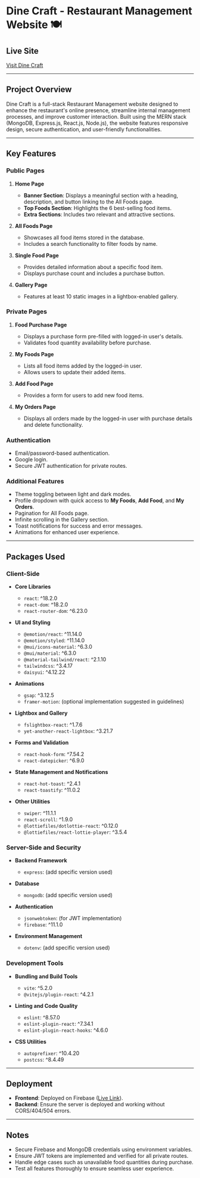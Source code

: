 # Dine Craft - Restaurant Management Website 🍽️

## Live Site

[Visit Dine Craft](https://fast-art-409718.web.app/)

---

## Project Overview

Dine Craft is a full-stack Restaurant Management website designed to enhance the restaurant's online presence, streamline internal management processes, and improve customer interaction. Built using the MERN stack (MongoDB, Express.js, React.js, Node.js), the website features responsive design, secure authentication, and user-friendly functionalities.

---

## Key Features

### Public Pages

1. **Home Page**
   - **Banner Section**: Displays a meaningful section with a heading, description, and button linking to the All Foods page.
   - **Top Foods Section**: Highlights the 6 best-selling food items.
   - **Extra Sections**: Includes two relevant and attractive sections.

2. **All Foods Page**
   - Showcases all food items stored in the database.
   - Includes a search functionality to filter foods by name.

3. **Single Food Page**
   - Provides detailed information about a specific food item.
   - Displays purchase count and includes a purchase button.

4. **Gallery Page**
   - Features at least 10 static images in a lightbox-enabled gallery.

### Private Pages

1. **Food Purchase Page**
   - Displays a purchase form pre-filled with logged-in user's details.
   - Validates food quantity availability before purchase.

2. **My Foods Page**
   - Lists all food items added by the logged-in user.
   - Allows users to update their added items.

3. **Add Food Page**
   - Provides a form for users to add new food items.

4. **My Orders Page**
   - Displays all orders made by the logged-in user with purchase details and delete functionality.

### Authentication

- Email/password-based authentication.
- Google login.
- Secure JWT authentication for private routes.

### Additional Features

- Theme toggling between light and dark modes.
- Profile dropdown with quick access to **My Foods**, **Add Food**, and **My Orders**.
- Pagination for All Foods page.
- Infinite scrolling in the Gallery section.
- Toast notifications for success and error messages.
- Animations for enhanced user experience.

---

## Packages Used

### Client-Side

- **Core Libraries**
  - `react`: ^18.2.0
  - `react-dom`: ^18.2.0
  - `react-router-dom`: ^6.23.0

- **UI and Styling**
  - `@emotion/react`: ^11.14.0
  - `@emotion/styled`: ^11.14.0
  - `@mui/icons-material`: ^6.3.0
  - `@mui/material`: ^6.3.0
  - `@material-tailwind/react`: ^2.1.10
  - `tailwindcss`: ^3.4.17
  - `daisyui`: ^4.12.22

- **Animations**
  - `gsap`: ^3.12.5
  - `framer-motion`: (optional implementation suggested in guidelines)

- **Lightbox and Gallery**
  - `fslightbox-react`: ^1.7.6
  - `yet-another-react-lightbox`: ^3.21.7

- **Forms and Validation**
  - `react-hook-form`: ^7.54.2
  - `react-datepicker`: ^6.9.0

- **State Management and Notifications**
  - `react-hot-toast`: ^2.4.1
  - `react-toastify`: ^11.0.2

- **Other Utilities**
  - `swiper`: ^11.1.1
  - `react-scroll`: ^1.9.0
  - `@lottiefiles/dotlottie-react`: ^0.12.0
  - `@lottiefiles/react-lottie-player`: ^3.5.4

### Server-Side and Security

- **Backend Framework**
  - `express`: (add specific version used)

- **Database**
  - `mongodb`: (add specific version used)

- **Authentication**
  - `jsonwebtoken`: (for JWT implementation)
  - `firebase`: ^11.1.0

- **Environment Management**
  - `dotenv`: (add specific version used)

### Development Tools

- **Bundling and Build Tools**
  - `vite`: ^5.2.0
  - `@vitejs/plugin-react`: ^4.2.1

- **Linting and Code Quality**
  - `eslint`: ^8.57.0
  - `eslint-plugin-react`: ^7.34.1
  - `eslint-plugin-react-hooks`: ^4.6.0

- **CSS Utilities**
  - `autoprefixer`: ^10.4.20
  - `postcss`: ^8.4.49

---

## Deployment

- **Frontend**: Deployed on Firebase ([Live Link](https://fast-art-409718.web.app/)).
- **Backend**: Ensure the server is deployed and working without CORS/404/504 errors.

---

## Notes

- Secure Firebase and MongoDB credentials using environment variables.
- Ensure JWT tokens are implemented and verified for all private routes.
- Handle edge cases such as unavailable food quantities during purchase.
- Test all features thoroughly to ensure seamless user experience.
